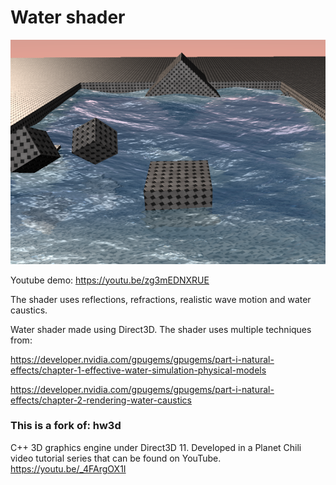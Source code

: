 # Water shader

![alt text](ScreenShot1.png)

Youtube demo: https://youtu.be/zg3mEDNXRUE

The shader uses reflections, refractions, realistic wave motion and water caustics.

Water shader made using Direct3D. The shader uses multiple techniques from:

https://developer.nvidia.com/gpugems/gpugems/part-i-natural-effects/chapter-1-effective-water-simulation-physical-models

https://developer.nvidia.com/gpugems/gpugems/part-i-natural-effects/chapter-2-rendering-water-caustics


### This is a fork of: hw3d
C++ 3D graphics engine under Direct3D 11. Developed in a Planet Chili video tutorial series that can be found on YouTube. https://youtu.be/_4FArgOX1I
